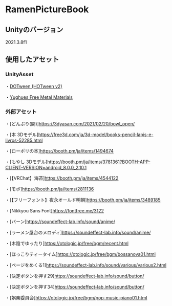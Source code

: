 # RamenPictureBook
## Unityのバージョン
2021.3.8f1

## 使用したアセット
### UnityAsset
・[DOTween (HOTween v2)](https://assetstore.unity.com/packages/tools/animation/dotween-hotween-v2-27676)

・[Yughues Free Metal Materials](https://assetstore.unity.com/packages/2d/textures-materials/metals/yughues-free-metal-materials-12949)

### 外部アセット
・[どんぶり(開)]https://3dyasan.com/2021/02/20/bowl_open/

・[本 3Dモデル]https://free3d.com/ja/3d-model/books-pencil-lapis-e-livros-52285.html

・[ローポリの本]https://booth.pm/ja/items/1494674

・[もやし 3Dモデル]https://booth.pm/ja/items/3781361?BOOTH-APP-CLIENT-VERSION=android_8.0.0_2.10.1

・[【VRChat】海苔]https://booth.pm/ja/items/4544122

・[モボ]https://booth.pm/ja/items/2811136

・[【フリーフォント】夜永オールド明朝]https://booth.pm/ja/items/3489185

・[Nikkyou Sans Font]https://fontfree.me/3122

・[バーン]https://soundeffect-lab.info/sound/anime/

・[ラーメン屋台のメロディ]https://soundeffect-lab.info/sound/anime/

・[木陰でゆったり]https://otologic.jp/free/bgm/recent.html

・[ほっこりティータイム]https://otologic.jp/free/bgm/bossanova01.html

・[ページをめくる1]https://soundeffect-lab.info/sound/various/various2.html

・[決定ボタンを押す29]https://soundeffect-lab.info/sound/button/

・[決定ボタンを押す34]https://soundeffect-lab.info/sound/button/

・[娯楽委員会]https://otologic.jp/free/bgm/pop-music-piano01.html
